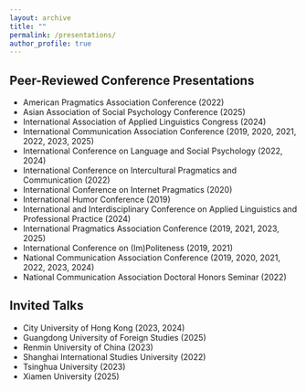 ```yaml
---
layout: archive
title: ""
permalink: /presentations/
author_profile: true
---
```


Peer-Reviewed Conference Presentations
-----

* American Pragmatics Association Conference (2022)
* Asian Association of Social Psychology Conference (2025)
* International Association of Applied Linguistics Congress (2024)
* International Communication Association Conference (2019, 2020, 2021, 2022, 2023, 2025)
* International Conference on Language and Social Psychology (2022, 2024)
* International Conference on Intercultural Pragmatics and Communication (2022)
* International Conference on Internet Pragmatics (2020)
* International Humor Conference (2019)
* International and Interdisciplinary Conference on Applied Linguistics and Professional Practice (2024)
* International Pragmatics Association Conference (2019, 2021, 2023, 2025)
* International Conference on (Im)Politeness (2019, 2021)
* National Communication Association Conference (2019, 2020, 2021, 2022, 2023, 2024)
* National Communication Association Doctoral Honors Seminar (2022)

Invited Talks
-----

* City University of Hong Kong (2023, 2024)
* Guangdong University of Foreign Studies (2025) 
* Renmin University of China (2023)
* Shanghai International Studies University (2022)
* Tsinghua University (2023)
* Xiamen University (2025)
